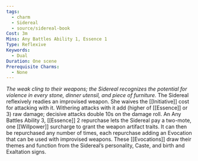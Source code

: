 ```yaml
---
tags:
  - charm
  - Sidereal
  - source/sidereal-book
Cost: 3m
Mins: Any Battles Ability 1, Essence 1
Type: Reflexive
Keywords:
  - Dual
Duration: One scene
Prerequisite Charms:
  - None
---
```

*The weak cling to their weapons; the Sidereal recognizes the potential for violence in every stone, dinner utensil, and piece of furniture.*
The Sidereal reflexively readies an improvised weapon. She waives the [[Initiative]] cost for attacking with it. Withering attacks with it add (higher of [[Essence]] or 3) raw damage; decisive attacks double 10s on the damage roll. An Any Battles Ability 3, [[Essence]] 2 repurchase lets the Sidereal pay a two-mote, one [[Willpower]] surcharge to grant the weapon artifact traits. It can then be repurchased any number of times, each repurchase adding an Evocation that can be used with improvised weapons. These [[Evocations]] draw their themes and function from the Sidereal’s personality, Caste, and birth and Exaltation signs.